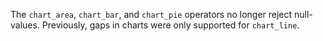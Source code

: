 The `chart_area`, `chart_bar`, and `chart_pie` operators no longer reject
null-values. Previously, gaps in charts were only supported for `chart_line`.
